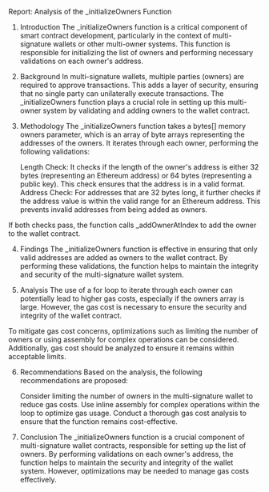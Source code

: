 Report: Analysis of the _initializeOwners Function

1. Introduction
The _initializeOwners function is a critical component of smart contract development, particularly in the context of multi-signature wallets or other multi-owner systems. This function is responsible for initializing the list of owners and performing necessary validations on each owner's address.

2. Background
In multi-signature wallets, multiple parties (owners) are required to approve transactions. This adds a layer of security, ensuring that no single party can unilaterally execute transactions. The _initializeOwners function plays a crucial role in setting up this multi-owner system by validating and adding owners to the wallet contract.

3. Methodology
The _initializeOwners function takes a bytes[] memory owners parameter, which is an array of byte arrays representing the addresses of the owners. It iterates through each owner, performing the following validations:

    Length Check: It checks if the length of the owner's address is either 32 bytes (representing an Ethereum address) or 64 bytes (representing a public key). This check ensures that the address is in a valid format.
    Address Check: For addresses that are 32 bytes long, it further checks if the address value is within the valid range for an Ethereum address. This prevents invalid addresses from being added as owners.

If both checks pass, the function calls _addOwnerAtIndex to add the owner to the wallet contract.

4. Findings
The _initializeOwners function is effective in ensuring that only valid addresses are added as owners to the wallet contract. By performing these validations, the function helps to maintain the integrity and security of the multi-signature wallet system.

5. Analysis
The use of a for loop to iterate through each owner can potentially lead to higher gas costs, especially if the owners array is large. However, the gas cost is necessary to ensure the security and integrity of the wallet contract.

To mitigate gas cost concerns, optimizations such as limiting the number of owners or using assembly for complex operations can be considered. Additionally, gas cost should be analyzed to ensure it remains within acceptable limits.

6. Recommendations
Based on the analysis, the following recommendations are proposed:

    Consider limiting the number of owners in the multi-signature wallet to reduce gas costs.
    Use inline assembly for complex operations within the loop to optimize gas usage.
    Conduct a thorough gas cost analysis to ensure that the function remains cost-effective.

7. Conclusion
The _initializeOwners function is a crucial component of multi-signature wallet contracts, responsible for setting up the list of owners. By performing validations on each owner's address, the function helps to maintain the security and integrity of the wallet system. However, optimizations may be needed to manage gas costs effectively.